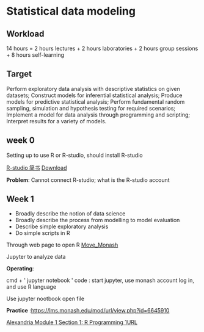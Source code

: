 # Statistical data modeling

## Workload

14 hours = 2 hours lectures + 2 hours laboratories + 2 hours group sessions +  8 hours self-learning

## Target

Perform exploratory data analysis with descriptive statistics on given datasets;
Construct models for inferential statistical analysis;
Produce models for predictive statistical analysis;
Perform fundamental random sampling, simulation and hypothesis testing for required
scenarios;
Implement a model for data analysis through programming and scripting;
Interpret results for a variety of models.

## week 0

Setting up to use R or R-studio, should install R-studio

[R-studio 简书](https://www.jianshu.com/p/1a0f25086e8b)   [Download](https://www.r-project.org/)

**Problem**: Cannot connect R-studio; what is the R-studio account

## Week 1

- Broadly describe the notion of data science
- Broadly describe the process from modelling to model evaluation
- Describe simple exploratory analysis
- Do simple scripts in R

Through web page to open R  [Move_Monash](https://move.monash.edu/Citrix/MoveStoreWeb/)

Jupyter to analyze data

**Operating**:

cmd + ' jupyter notebook  ' code  : start jupyter, use monash account log in, and use R language

Use jupyter nootbook open file

**Practice** :https://lms.monash.edu/mod/url/view.php?id=6645910

[Alexandria Module 1 Section 1: R Programming 1URL](https://lms.monash.edu/mod/url/view.php?id=6645910)

